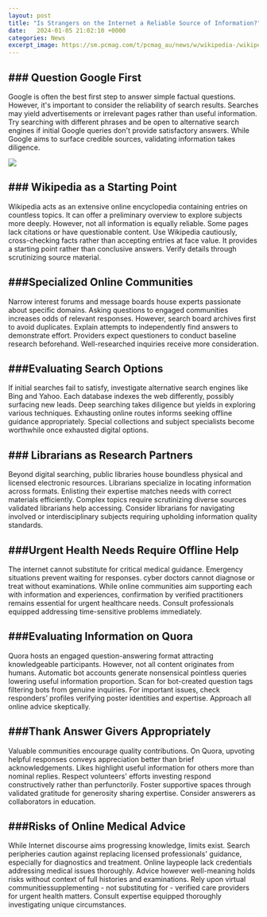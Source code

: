 ```yaml
---
layout: post
title: "Is Strangers on the Internet a Reliable Source of Information?"
date:   2024-01-05 21:02:10 +0000
categories: News
excerpt_image: https://sm.pcmag.com/t/pcmag_au/news/w/wikipedia-/wikipedia-the-most-reliable-source-on-the-internet_xfjs.3840.jpg
---
```

## ### Question Google First

Google is often the best first step to answer simple factual questions. However, it's important to consider the reliability of search results. Searches may yield advertisements or irrelevant pages rather than useful information. Try searching with different phrases and be open to alternative search engines if initial Google queries don't provide satisfactory answers. While Google aims to surface credible sources, validating information takes diligence.


![](https://sm.pcmag.com/t/pcmag_au/news/w/wikipedia-/wikipedia-the-most-reliable-source-on-the-internet_xfjs.3840.jpg)
## ### Wikipedia as a Starting Point 

Wikipedia acts as an extensive online encyclopedia containing entries on countless topics. It can offer a preliminary overview to explore subjects more deeply. However, not all information is equally reliable. Some pages lack citations or have questionable content. Use Wikipedia cautiously, cross-checking facts rather than accepting entries at face value. It provides a starting point rather than conclusive answers. Verify details through scrutinizing source material.  

## ###Specialized Online Communities

Narrow interest forums and message boards house experts passionate about specific domains. Asking questions to engaged communities increases odds of relevant responses. However, search board archives first to avoid duplicates. Explain attempts to independently find answers to demonstrate effort. Providers expect questioners to conduct baseline research beforehand. Well-researched inquiries receive more consideration.

## ###Evaluating Search Options

If initial searches fail to satisfy, investigate alternative search engines like Bing and Yahoo. Each database indexes the web differently, possibly surfacing new leads. Deep searching takes diligence but yields in exploring various techniques. Exhausting online routes informs seeking offline guidance appropriately. Special collections and subject specialists become worthwhile once exhausted digital options.

## ### Librarians as Research Partners  

Beyond digital searching, public libraries house boundless physical and licensed electronic resources. Librarians specialize in locating information across formats. Enlisting their expertise matches needs with correct materials efficiently. Complex topics require scrutinizing diverse sources validated librarians help accessing. Consider librarians for navigating involved or interdisciplinary subjects requiring upholding information quality standards.

## ###Urgent Health Needs Require Offline Help

The internet cannot substitute for critical medical guidance. Emergency situations prevent waiting for responses. cyber doctors cannot diagnose or treat without examinations. While online communities aim supporting each with information and experiences, confirmation by verified practitioners remains essential for urgent healthcare needs. Consult professionals equipped addressing time-sensitive problems immediately. 

## ###Evaluating Information on Quora  

Quora hosts an engaged question-answering format attracting knowledgeable participants. However, not all content originates from humans. Automatic bot accounts generate nonsensical pointless queries lowering useful information proportion. Scan for bot-created question tags filtering bots from genuine inquiries. For important issues, check responders’ profiles verifying poster identities and expertise. Approach all online advice skeptically.

## ###Thank Answer Givers Appropriately

Valuable communities encourage quality contributions. On Quora, upvoting helpful responses conveys appreciation better than brief acknowledgements. Likes highlight useful information for others more than nominal replies. Respect volunteers' efforts investing respond constructively rather than perfunctorily. Foster supportive spaces through validated gratitude for generosity sharing expertise. Consider answerers as collaborators in education.

## ###Risks of Online Medical Advice

While Internet discourse aims progressing knowledge, limits exist. Search peripheries caution against replacing licensed professionals' guidance, especially for diagnostics and treatment. Online laypeople lack credentials addressing medical issues thoroughly. Advice however well-meaning holds risks without context of full histories and examinations. Rely upon virtual communitiessupplementing - not substituting for - verified care providers for urgent health matters. Consult expertise equipped thoroughly investigating unique circumstances.